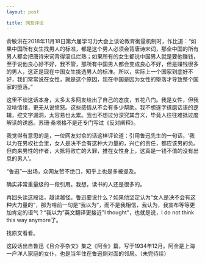 ```yaml
---
layout: post

title: 网友评论
---
```


俞敏洪在2018年11月18日第六届学习力大会上谈论教育衡量机制时，作比道：“如果中国所有女生找男人的标准，都是这个男人必须会背唐诗宋词，那全中国的所有男人都会把唐诗宋词背得滚瓜烂熟；如果所有的女生都说中国男人就是要他赚钱，至于说他良心好不好，我不管，那所有中国男人都会变成良心不好，但是赚钱很多的男人，这正是现在中国女生挑选男人的标准。所以，实际上一个国家到底好不好，我们常常说在女性，就是这个原因，现在中国是因为女性的堕落才导致整个国家的堕落。”

这里不谈这话本身，太多太多网友给出了自己的态度，五花八门。我是女性，但我没啥情绪，更无从说愤怒。这些感情从不会有多少帮助。我不想逐字琢磨话语的逻辑，挖文字漏洞，太容易也太累。我也不想过分深究其含义，毕竟人往往难抵过度解读的诱惑。苏珊·桑塔格不是还专门写过《反对阐释》。

我觉得有意思的是，一位网友对俞的话这样评论道：引用鲁迅先生的一句话，‘我以为在男权社会里，女人是决不会有这种大力量的，兴亡的责任，都应该男的负。但向来男性的作者，大抵将败亡的大罪，推在女性身上，这真是一钱不值的没有出息的男人’。

“鲁迅”一出场，众网友赞不绝口，知乎上也是多被提及。

确实非常重量级的一段引用。我想，读书的人还是很多的。

再回头读这段话，越读越怪。鲁迅要说什么？如果他坚定认为“女人是决不会有这种大力量的”，那为啥前一句是“我以为”，而不是我相信，我认为，我宣布等等更加肯定的语气？“我以为”英文翻译更接近"I thought"，也就是说，I do not think this way anymore了。

找原文看看。

这段话出自鲁迅《且介亭杂文》集之《阿金》篇，写于1934年12月。阿金是上海一户洋人家庭的女仆，也是当年住在鲁迅侧对面的邻居。（未完待续）










<!--全国妇联妇女研究所副所长、研究员姜秀花说：“俞敏洪这一席话，如果是不过脑子的胡言乱语，那说明他难当精英；如果是经过深思熟虑的缜密思考，那就更是有损精英。这句话不仅让他自己声名锐挫，更重要的是，第一他伤害了我们国家的形象，中国堕落了吗？世界第二大经济体和备受瞩目的大国形象都是虚拟的吗？第二他伤害了全体女性，挣脱千年精神和身体双重束缚的女性，终于成为能顶半边天的强大力量，难道她们只是追逐金钱的无为之流吗？第三他伤害了具有男女平等意识的广大男性，难道他们所有的打拼和成功都是为了取悦拜金女的需求吗？他们的幸福都是商品交换的结果吗？在男女平等已经成为人类不可抗拒历史潮流的今天，一个从事教育工作的大咖发此言论确实令人匪夷所思，说明男女平等基本国策的贯彻落实依然任重道远。”-->


<!--* 阎真，董柳和池大为
* 汪曾祺，曹雪芹，
* 小农思维，狭隘，价值观暴露彻底，有非常明显的好坏之分，农村人的傻劲儿，憨厚，实在，
* 如今女性择偶喜欢高学历的现象-->